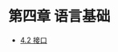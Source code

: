 # 第四章 语言基础

- [4.2 接口](https://github.com/Uyouii/Reading/blob/master/go/Go%E8%AF%AD%E8%A8%80%E8%AE%BE%E8%AE%A1%E4%B8%8E%E5%AE%9E%E7%8E%B0/%E7%AC%AC%E5%9B%9B%E7%AB%A0%20%E8%AF%AD%E8%A8%80%E5%9F%BA%E7%A1%80/4.2%20%E6%8E%A5%E5%8F%A3.md)
